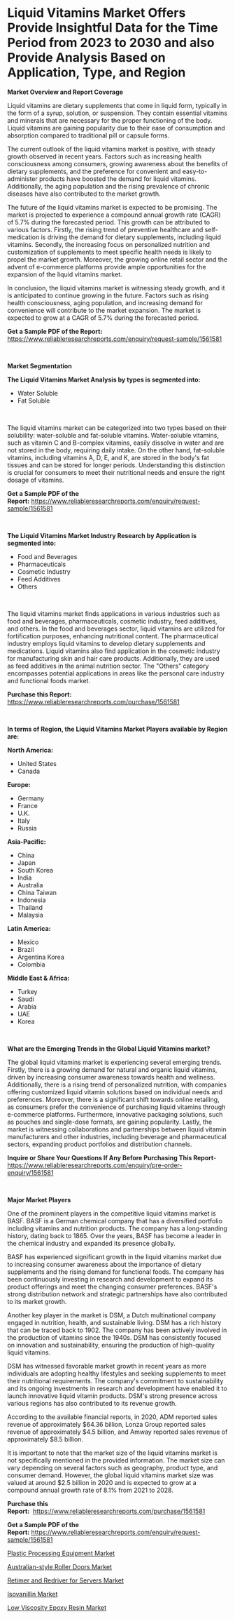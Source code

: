 <p><h1>Liquid Vitamins Market Offers Provide Insightful Data for the Time Period from 2023 to 2030 and also Provide Analysis Based on Application, Type, and Region</h1></p><p><strong>Market Overview and Report Coverage</strong></p>
<p><p>Liquid vitamins are dietary supplements that come in liquid form, typically in the form of a syrup, solution, or suspension. They contain essential vitamins and minerals that are necessary for the proper functioning of the body. Liquid vitamins are gaining popularity due to their ease of consumption and absorption compared to traditional pill or capsule forms.</p><p>The current outlook of the liquid vitamins market is positive, with steady growth observed in recent years. Factors such as increasing health consciousness among consumers, growing awareness about the benefits of dietary supplements, and the preference for convenient and easy-to-administer products have boosted the demand for liquid vitamins. Additionally, the aging population and the rising prevalence of chronic diseases have also contributed to the market growth.</p><p>The future of the liquid vitamins market is expected to be promising. The market is projected to experience a compound annual growth rate (CAGR) of 5.7% during the forecasted period. This growth can be attributed to various factors. Firstly, the rising trend of preventive healthcare and self-medication is driving the demand for dietary supplements, including liquid vitamins. Secondly, the increasing focus on personalized nutrition and customization of supplements to meet specific health needs is likely to propel the market growth. Moreover, the growing online retail sector and the advent of e-commerce platforms provide ample opportunities for the expansion of the liquid vitamins market.</p><p>In conclusion, the liquid vitamins market is witnessing steady growth, and it is anticipated to continue growing in the future. Factors such as rising health consciousness, aging population, and increasing demand for convenience will contribute to the market expansion. The market is expected to grow at a CAGR of 5.7% during the forecasted period.</p></p>
<p><strong>Get a Sample PDF of the Report:</strong> <a href="https://www.reliableresearchreports.com/enquiry/request-sample/1561581">https://www.reliableresearchreports.com/enquiry/request-sample/1561581</a></p>
<p>&nbsp;</p>
<p><strong>Market Segmentation</strong></p>
<p><strong>The Liquid Vitamins Market Analysis by types is segmented into:</strong></p>
<p><ul><li>Water Soluble</li><li>Fat Soluble</li></ul></p>
<p>&nbsp;</p>
<p><p>The liquid vitamins market can be categorized into two types based on their solubility: water-soluble and fat-soluble vitamins. Water-soluble vitamins, such as vitamin C and B-complex vitamins, easily dissolve in water and are not stored in the body, requiring daily intake. On the other hand, fat-soluble vitamins, including vitamins A, D, E, and K, are stored in the body's fat tissues and can be stored for longer periods. Understanding this distinction is crucial for consumers to meet their nutritional needs and ensure the right dosage of vitamins.</p></p>
<p><strong>Get a Sample PDF of the Report:</strong>&nbsp;<a href="https://www.reliableresearchreports.com/enquiry/request-sample/1561581">https://www.reliableresearchreports.com/enquiry/request-sample/1561581</a></p>
<p>&nbsp;</p>
<p><strong>The Liquid Vitamins Market Industry Research by Application is segmented into:</strong></p>
<p><ul><li>Food and Beverages</li><li>Pharmaceuticals</li><li>Cosmetic Industry</li><li>Feed Additives</li><li>Others</li></ul></p>
<p>&nbsp;</p>
<p><p>The liquid vitamins market finds applications in various industries such as food and beverages, pharmaceuticals, cosmetic industry, feed additives, and others. In the food and beverages sector, liquid vitamins are utilized for fortification purposes, enhancing nutritional content. The pharmaceutical industry employs liquid vitamins to develop dietary supplements and medications. Liquid vitamins also find application in the cosmetic industry for manufacturing skin and hair care products. Additionally, they are used as feed additives in the animal nutrition sector. The "Others" category encompasses potential applications in areas like the personal care industry and functional foods market.</p></p>
<p><strong>Purchase this Report:</strong>&nbsp; <a href="https://www.reliableresearchreports.com/purchase/1561581">https://www.reliableresearchreports.com/purchase/1561581</a></p>
<p>&nbsp;</p>
<p><strong>In terms of Region, the Liquid Vitamins Market Players available by Region are:</strong></p>
<p>
    <p> <strong> North America: </strong>
        <ul>
            <li>United States</li>
            <li>Canada</li>
        </ul>
        </p> 
    <p> <strong> Europe: </strong>
        <ul>
            <li>Germany</li>
            <li>France</li>
            <li>U.K.</li>
            <li>Italy</li>
            <li>Russia</li>
        </ul>
        </p> 
    <p> <strong> Asia-Pacific: </strong>
        <ul>
            <li>China</li>
            <li>Japan</li>
            <li>South Korea</li>
            <li>India</li>
            <li>Australia</li>
            <li>China Taiwan</li>
            <li>Indonesia</li>
            <li>Thailand</li>
            <li>Malaysia</li>
        </ul>
        </p> 
    <p> <strong> Latin America: </strong>
        <ul>
            <li>Mexico</li>
            <li>Brazil</li>
            <li>Argentina Korea</li>
            <li>Colombia</li>
        </ul>
        </p> 
    <p> <strong> Middle East & Africa: </strong>
        <ul>
            <li>Turkey</li>
            <li>Saudi</li>
            <li>Arabia</li>
            <li>UAE</li>
            <li>Korea</li>
        </ul>
    </p>
    </p>
<p>&nbsp;</p>
<p><strong>What are the Emerging Trends in the Global Liquid Vitamins market?</strong></p>
<p><p>The global liquid vitamins market is experiencing several emerging trends. Firstly, there is a growing demand for natural and organic liquid vitamins, driven by increasing consumer awareness towards health and wellness. Additionally, there is a rising trend of personalized nutrition, with companies offering customized liquid vitamin solutions based on individual needs and preferences. Moreover, there is a significant shift towards online retailing, as consumers prefer the convenience of purchasing liquid vitamins through e-commerce platforms. Furthermore, innovative packaging solutions, such as pouches and single-dose formats, are gaining popularity. Lastly, the market is witnessing collaborations and partnerships between liquid vitamin manufacturers and other industries, including beverage and pharmaceutical sectors, expanding product portfolios and distribution channels.</p></p>
<p><strong>Inquire or Share Your Questions If Any Before Purchasing This Report</strong>- <a href="https://www.reliableresearchreports.com/enquiry/pre-order-enquiry/1561581">https://www.reliableresearchreports.com/enquiry/pre-order-enquiry/1561581</a></p>
<p>&nbsp;</p>
<p><strong>Major Market Players</strong></p>
<p><p>One of the prominent players in the competitive liquid vitamins market is BASF. BASF is a German chemical company that has a diversified portfolio including vitamins and nutrition products. The company has a long-standing history, dating back to 1865. Over the years, BASF has become a leader in the chemical industry and expanded its presence globally.</p><p>BASF has experienced significant growth in the liquid vitamins market due to increasing consumer awareness about the importance of dietary supplements and the rising demand for functional foods. The company has been continuously investing in research and development to expand its product offerings and meet the changing consumer preferences. BASF's strong distribution network and strategic partnerships have also contributed to its market growth.</p><p>Another key player in the market is DSM, a Dutch multinational company engaged in nutrition, health, and sustainable living. DSM has a rich history that can be traced back to 1902. The company has been actively involved in the production of vitamins since the 1940s. DSM has consistently focused on innovation and sustainability, ensuring the production of high-quality liquid vitamins.</p><p>DSM has witnessed favorable market growth in recent years as more individuals are adopting healthy lifestyles and seeking supplements to meet their nutritional requirements. The company's commitment to sustainability and its ongoing investments in research and development have enabled it to launch innovative liquid vitamin products. DSM's strong presence across various regions has also contributed to its revenue growth.</p><p>According to the available financial reports, in 2020, ADM reported sales revenue of approximately $64.36 billion, Lonza Group reported sales revenue of approximately $4.5 billion, and Amway reported sales revenue of approximately $8.5 billion.</p><p>It is important to note that the market size of the liquid vitamins market is not specifically mentioned in the provided information. The market size can vary depending on several factors such as geography, product type, and consumer demand. However, the global liquid vitamins market size was valued at around $2.5 billion in 2020 and is expected to grow at a compound annual growth rate of 8.1% from 2021 to 2028.</p></p>
<p><strong>Purchase this Report:</strong>&nbsp;&nbsp;<a href="https://www.reliableresearchreports.com/purchase/1561581">https://www.reliableresearchreports.com/purchase/1561581</a></p>
<p></p>
<p><strong>Get a Sample PDF of the Report:</strong>&nbsp;<a href="https://www.reliableresearchreports.com/enquiry/request-sample/1561581">https://www.reliableresearchreports.com/enquiry/request-sample/1561581</a></p>
<p><p><a href="https://medium.com/@kimwalker82/plastic-processing-equipment-market-share-evolution-and-market-growth-trends-2023-2030-a0af03ef71a2">Plastic Processing Equipment Market</a></p><p><a href="https://medium.com/@abdulkoss1954/australian-style-roller-doors-market-analysis-and-sze-forecasted-for-period-from-2023-to-2030-ced49b4ba589">Australian-style Roller Doors Market</a></p><p><a href="https://medium.com/@press.bell.sigh/retimer-and-redriver-for-servers-market-size-and-market-trends-complete-industry-overview-2023-to-855e98fad5ff">Retimer and Redriver for Servers Market</a></p><p><a href="https://github.com/deliacustodio40/Market-Research-Report-List-1/blob/main/isovanillin-market.md">Isovanillin Market</a></p><p><a href="https://github.com/maliyahmorrow6654/Market-Research-Report-List-1/blob/main/low-viscosity-epoxy-resin-market.md">Low Viscosity Epoxy Resin Market</a></p></p>